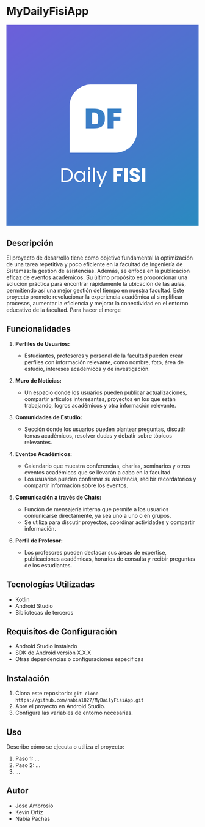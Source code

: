 # MyDailyFisiApp

![Logo del Proyecto](Logo.png)

## Descripción
El proyecto de desarrollo tiene como objetivo fundamental la optimización de una tarea repetitiva y poco eficiente en la facultad de Ingeniería de Sistemas: la gestión de asistencias. Además, se enfoca en la publicación eficaz de eventos académicos. Su último propósito es proporcionar una solución práctica para encontrar rápidamente la ubicación de las aulas, permitiendo así una mejor gestión del tiempo en nuestra facultad. Este proyecto promete revolucionar la experiencia académica al simplificar procesos, aumentar la eficiencia y mejorar la conectividad en el entorno educativo de la facultad.
Para hacer el merge
## Funcionalidades

1. **Perfiles de Usuarios:**
   - Estudiantes, profesores y personal de la facultad pueden crear perfiles con información relevante, como nombre, foto, área de estudio, intereses académicos y de investigación.

2. **Muro de Noticias:**
   - Un espacio donde los usuarios pueden publicar actualizaciones, compartir artículos interesantes, proyectos en los que están trabajando, logros académicos y otra información relevante.

3. **Comunidades de Estudio:**
   - Sección donde los usuarios pueden plantear preguntas, discutir temas académicos, resolver dudas y debatir sobre tópicos relevantes.

4. **Eventos Académicos:**
   - Calendario que muestra conferencias, charlas, seminarios y otros eventos académicos que se llevarán a cabo en la facultad.
   - Los usuarios pueden confirmar su asistencia, recibir recordatorios y compartir información sobre los eventos.

5. **Comunicación a través de Chats:**
   - Función de mensajería interna que permite a los usuarios comunicarse directamente, ya sea uno a uno o en grupos.
   - Se utiliza para discutir proyectos, coordinar actividades y compartir información.

6. **Perfil de Profesor:**
   - Los profesores pueden destacar sus áreas de expertise, publicaciones académicas, horarios de consulta y recibir preguntas de los estudiantes.


## Tecnologías Utilizadas

- Kotlin
- Android Studio
- Bibliotecas de terceros

## Requisitos de Configuración

- Android Studio instalado
- SDK de Android versión X.X.X
- Otras dependencias o configuraciones específicas

## Instalación

1. Clona este repositorio: `git clone https://github.com/nabia1827/MyDailyFisiApp.git`
2. Abre el proyecto en Android Studio.
3. Configura las variables de entorno necesarias.

## Uso

Describe cómo se ejecuta o utiliza el proyecto:

1. Paso 1: ...
2. Paso 2: ...
3. ...

## Autor

* Jose Ambrosio
* Kevin Ortiz 
* Nabia Pachas
